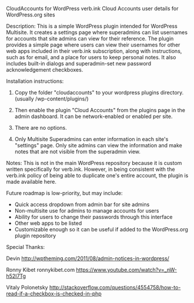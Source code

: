 CloudAccounts for WordPress
verb.ink Cloud Accounts user details for WordPress.org sites

Description:
This is a simple WordPress plugin intended for WordPress Multisite. It creates a settings page where superadmins can list usernames for accounts that site admins can view for their reference. The plugin provides a simple page where users can view their usernames for other web apps included in their verb.ink subscription, along with instructions, such as for email, and a place for users to keep personal notes. It also includes built-in dialogs and superadmin-set new password acknowledgement checkboxes.

Installation instructions:

1. Copy the folder "cloudaccounts" to your wordpress plugins directory. (usually /wp-content/plugins/)

2. Then enable the plugin "Cloud Accounts" from the plugins page in the admin dashboard. It can be network-enabled or enabled per site.

3. There are no options.

4. Only Multisite Superadmins can enter information in each site's "settings" page. Only site admins can view the information and make notes that are not visible from the superadmin view.

Notes:
This is not in the main WordPress repository because it is custom written specifically for verb.ink. However, in being consistent with the verb.ink policy of being able to duplicate one's entire account, the plugin is made available here.

Future roadmap is low-priority, but may include:
- Quick access dropdown from admin bar for site admins
- Non-multisite use for admins to manage accounts for users
- Ability for users to change their passwords through this interface
- Other web apps to be listed
- Customizable enough so it can be useful if added to the WordPress.org plugin repository

Special Thanks:

Devin
http://wptheming.com/2011/08/admin-notices-in-wordpress/

Ronny Kibet ronnykibet.com
https://www.youtube.com/watch?v=_nW-h52I7Tg

Vitaly Polonetsky
http://stackoverflow.com/questions/4554758/how-to-read-if-a-checkbox-is-checked-in-php
